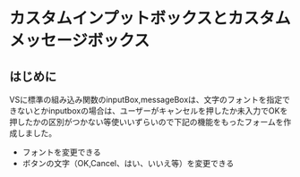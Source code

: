 # カスタムインプットボックスとカスタムメッセージボックス
## はじめに
VSに標準の組み込み関数のinputBox,messageBoxは、文字のフォントを指定できないとかinputboxの場合は、ユーザーがキャンセルを押したか未入力でOKを押したかの区別がつかない等使いいずらいので下記の機能をもったフォームを作成しました。
- フォントを変更できる
- ボタンの文字（OK,Cancel、はい、いいえ等）を変更できる


